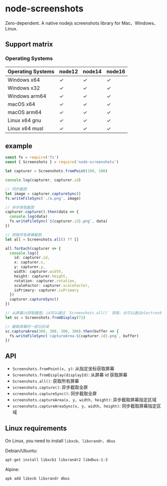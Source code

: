 # node-screenshots

Zero-dependent. A native nodejs screenshots library for Mac、Windows、Linux.

## Support matrix

### Operating Systems

| Operating Systems | node12 | node14 | node16 |
| ----------------- | ------ | ------ | ------ |
| Windows x64       | ✓      | ✓      | ✓      |
| Windows x32       | ✓      | ✓      | ✓      |
| Windows arm64     | ✓      | ✓      | ✓      |
| macOS x64         | ✓      | ✓      | ✓      |
| macOS arm64       | ✓      | ✓      | ✓      |
| Linux x64 gnu     | ✓      | ✓      | ✓      |
| Linux x64 musl    | ✓      | ✓      | ✓      |

## example

```ts
const fs = require('fs')
const { Screenshots } = require('node-screenshots')

let capturer = Screenshots.fromPoint(100, 100)

console.log(capturer, capturer.id)

// 同步截图
let image = capturer.captureSync()
fs.writeFileSync('./a.png', image)

// 异步获取截图
capturer.capture().then(data => {
  console.log(data)
  fs.writeFileSync(`${capturer.id}.png`, data)
})

// 获取所有屏幕截图
let all = Screenshots.all() ?? []

all.forEach(capturer => {
  console.log({
    id: capturer.id,
    x: capturer.x,
    y: capturer.y,
    width: capturer.width,
    height: capturer.height,
    rotation: capturer.rotation,
    scaleFactor: capturer.scaleFactor,
    isPrimary: capturer.isPrimary
  })
  capturer.captureSync()
})

// 从屏幕id获取截图，id可以通过 `Screenshots.all()` 获取，也可以通过electron的 `screen.getAllDisplays()` 获取
let sc = Screenshots.fromDisplay(71)

// 截取屏幕的一部分区域
sc.captureArea(300, 300, 300, 300).then(buffer => {
  fs.writeFileSync(`captureArea-${capturer.id}.png`, buffer)
})
```

## API

- `Screenshots.fromPoint(x, y)`: 从指定坐标获取屏幕
- `Screenshots.fromDisplay(displayId)`: 从屏幕 id 获取屏幕
- `Screenshots.all()`: 获取所有屏幕
- `screenshots.capture()`: 异步截取全屏
- `screenshots.captureSync()`: 同步截取全屏
- `screenshots.captureArea(x, y, width, height)`: 异步截取屏幕指定区域
- `screenshots.captureAreaSync(x, y, width, height)`: 同步截取屏幕指定区域

## Linux requirements

On Linux, you need to install `libxcb`、`libxrandr`、`dbus`

Debian/Ubuntu:

```sh
apt-get install libxcb1 libxrandr2 libdbus-1-3
```

Alpine:

```sh
apk add libxcb libxrandr dbus
```
